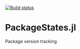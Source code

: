 [![Build status](https://github.com/philbit/PackageStates.jl/workflows/CI/badge.svg)](https://github.com/philbit/PackageStates.jl/actions)

# PackageStates.jl
Package version tracking
